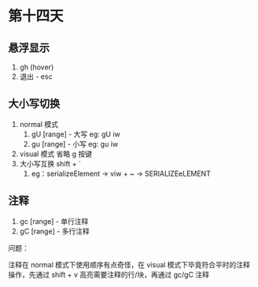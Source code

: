 # 第十四天

## 悬浮显示

1. gh (hover)
2. 退出 - esc

## 大小写切换

1. normal 模式
   1. gU [range] - 大写 eg: gU iw
   2. gu [range] - 小写 eg: gu iw
2. visual 模式 省略 g 按键
3. 大小写互换 shift + `
   1. eg：serializeElement → viw + ~ → SERIALIZEeLEMENT

## 注释

1. gc [range] - 单行注释
2. gC [range] - 多行注释

问题：

注释在 normal 模式下使用顺序有点奇怪，在 visual 模式下毕竟符合平时的注释操作，先通过 shift + v 高亮需要注释的行/块，再通过 gc/gC 注释
